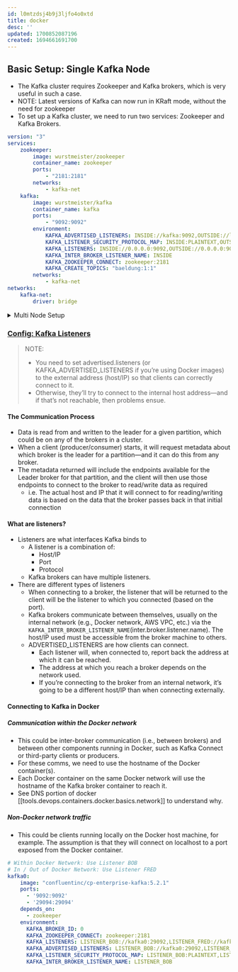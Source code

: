 ```yaml
---
id: l0mtzdsj4b9j3ljfo4o0xtd
title: docker
desc: ''
updated: 1700852087196
created: 1694661691700
---
```


## Basic Setup: Single Kafka Node

-   The Kafka cluster requires Zookeeper and Kafka brokers, which is very useful in such a case.
-   NOTE: Latest versions of Kafka can now run in KRaft mode, without the need for zookeeper
-   To set up a Kafka cluster, we need to run two services: Zookeeper and Kafka Brokers.

```yaml
version: "3"
services:
    zookeeper:
        image: wurstmeister/zookeeper
        container_name: zookeeper
        ports:
            - "2181:2181"
        networks:
            - kafka-net
    kafka:
        image: wurstmeister/kafka
        container_name: kafka
        ports:
            - "9092:9092"
        environment:
            KAFKA_ADVERTISED_LISTENERS: INSIDE://kafka:9092,OUTSIDE://localhost:9093
            KAFKA_LISTENER_SECURITY_PROTOCOL_MAP: INSIDE:PLAINTEXT,OUTSIDE:PLAINTEXT
            KAFKA_LISTENERS: INSIDE://0.0.0.0:9092,OUTSIDE://0.0.0.0:9093
            KAFKA_INTER_BROKER_LISTENER_NAME: INSIDE
            KAFKA_ZOOKEEPER_CONNECT: zookeeper:2181
            KAFKA_CREATE_TOPICS: "baeldung:1:1"
        networks:
            - kafka-net
networks:
    kafka-net:
        driver: bridge
```

<details> 
  <summary>Multi Node Setup</summary>

```yaml
version: "3.8"
services:
    zookeeper-1:
        container_name: zookeeper-1
        image: aimvector/zookeeper:2.7.0
        build:
            context: ./zookeeper
        volumes:
            - ./config/zookeeper-1/zookeeper.properties:/kafka/config/zookeeper.properties
            - ./data/zookeeper-1/:/tmp/zookeeper/
        networks:
            - kafka
    kafka-1:
        container_name: kafka-1
        image: aimvector/kafka:2.7.0
        build:
            context: .
        volumes:
            - ./config/kafka-1/server.properties:/kafka/config/server.properties
            - ./data/kafka-1/:/tmp/kafka-logs/
        networks:
            - kafka
    kafka-2:
        container_name: kafka-2
        image: aimvector/kafka:2.7.0
        build:
            context: .
        volumes:
            - ./config/kafka-2/server.properties:/kafka/config/server.properties
            - ./data/kafka-2/:/tmp/kafka-logs/
        networks:
            - kafka
    kafka-3:
        container_name: kafka-3
        image: aimvector/kafka:2.7.0
        build:
            context: .
        volumes:
            - ./config/kafka-3/server.properties:/kafka/config/server.properties
            - ./data/kafka-3/:/tmp/kafka-logs/
        networks:
            - kafka
    kafka-producer:
        container_name: kafka-producer
        image: aimvector/kafka:2.7.0
        build:
            context: .
        working_dir: /kafka
        entrypoint: /bin/bash
        stdin_open: true
        tty: true
        networks:
            - kafka
    kafka-consumer:
        container_name: kafka-consumer
        image: aimvector/kafka:2.7.0
        build:
            context: .
        working_dir: /kafka
        entrypoint: /bin/bash
        stdin_open: true
        tty: true
        networks:
            - kafka
    kafka-consumer-go:
        container_name: kafka-consumer-go
        image: aimvector/kafka-consumer-go:1.0.0
        build:
            context: ./applications/consumer
        environment:
            - "KAFKA_PEERS=kafka-1:9092,kafka-2:9092,kafka-3:9092"
            - "KAFKA_TOPIC=Orders"
            - "KAFKA_VERSION=2.7.0"
            - "KAFKA_GROUP=orders"
        networks:
            - kafka
networks:
    kafka:
        name: kafka
```

</details>

### [Config: Kafka Listeners](https://www.confluent.io/blog/kafka-listeners-explained/)

> NOTE:
>
> -   You need to set advertised.listeners (or KAFKA_ADVERTISED_LISTENERS if you’re using Docker images) to the external address (host/IP) so that clients can correctly connect to it.
> -   Otherwise, they’ll try to connect to the internal host address—and if that’s not reachable, then problems ensue.

#### The Communication Process

-   Data is read from and written to the leader for a given partition, which could be on any of the brokers in a cluster.
-   When a client (producer/consumer) starts, it will request metadata about which broker is the leader for a partition—and it can do this from any broker.
-   The metadata returned will include the endpoints available for the Leader broker for that partition, and the client will then use those endpoints to connect to the broker to read/write data as required
    -   i.e. The actual host and IP that it will connect to for reading/writing data is based on the data that the broker passes back in that initial connection

#### What are listeners?

-   Listeners are what interfaces Kafka binds to
    -   A listener is a combination of:
        -   Host/IP
        -   Port
        -   Protocol
    -   Kafka brokers can have multiple listeners.
-   There are different types of listeners
    -   When connecting to a broker, the listener that will be returned to the client will be the listener to which you connected (based on the port).
    -   Kafka brokers communicate between themselves, usually on the internal network (e.g., Docker network, AWS VPC, etc.) via the `KAFKA_INTER_BROKER_LISTENER_NAME`(inter.broker.listener.name). The host/IP used must be accessible from the broker machine to others.
    -   ADVERTISED_LISTENERS are how clients can connect.
        -   Each listener will, when connected to, report back the address at which it can be reached.
        -   The address at which you reach a broker depends on the network used.
        -   If you’re connecting to the broker from an internal network, it’s going to be a different host/IP than when connecting externally.

#### Connecting to Kafka in Docker
##### Communication within the Docker network
- This could be inter-broker communication (i.e., between brokers) and between other components running in Docker, such as Kafka Connect or third-party clients or producers.
- For these comms, we need to use the hostname of the Docker container(s). 
- Each Docker container on the same Docker network will use the hostname of the Kafka broker container to reach it.
- See DNS portion of docker [[tools.devops.containers.docker.basics.network]] to understand why.

##### Non-Docker network traffic
- This could be clients running locally on the Docker host machine, for example. The assumption is that they will connect on localhost to a port exposed from the Docker container.

``` yaml
# Within Docker Netwerk: Use Listener BOB
# In / Out of Docker Network: Use Listener FRED
kafka0:
    image: "confluentinc/cp-enterprise-kafka:5.2.1"
    ports:
      - '9092:9092'
      - '29094:29094'
    depends_on:
      - zookeeper
    environment:
      KAFKA_BROKER_ID: 0
      KAFKA_ZOOKEEPER_CONNECT: zookeeper:2181
      KAFKA_LISTENERS: LISTENER_BOB://kafka0:29092,LISTENER_FRED://kafka0:9092,LISTENER_ALICE://kafka0:29094
      KAFKA_ADVERTISED_LISTENERS: LISTENER_BOB://kafka0:29092,LISTENER_FRED://localhost:9092,LISTENER_ALICE://never-gonna-give-you-up:29094
      KAFKA_LISTENER_SECURITY_PROTOCOL_MAP: LISTENER_BOB:PLAINTEXT,LISTENER_FRED:PLAINTEXT,LISTENER_ALICE:PLAINTEXT
      KAFKA_INTER_BROKER_LISTENER_NAME: LISTENER_BOB
```